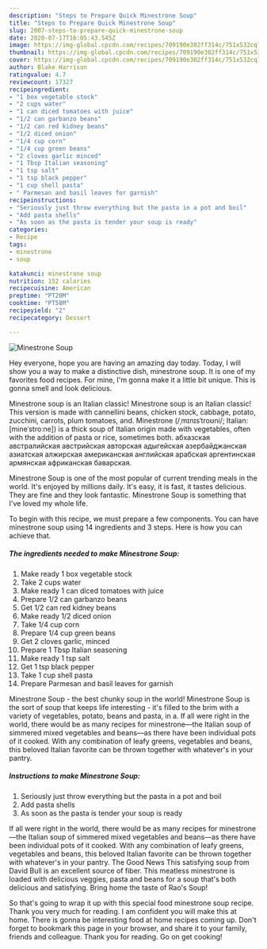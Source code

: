 ```yaml
---
description: "Steps to Prepare Quick Minestrone Soup"
title: "Steps to Prepare Quick Minestrone Soup"
slug: 2007-steps-to-prepare-quick-minestrone-soup
date: 2020-07-17T16:05:43.545Z
image: https://img-global.cpcdn.com/recipes/709190e302ff314c/751x532cq70/minestrone-soup-recipe-main-photo.jpg
thumbnail: https://img-global.cpcdn.com/recipes/709190e302ff314c/751x532cq70/minestrone-soup-recipe-main-photo.jpg
cover: https://img-global.cpcdn.com/recipes/709190e302ff314c/751x532cq70/minestrone-soup-recipe-main-photo.jpg
author: Blake Harrison
ratingvalue: 4.7
reviewcount: 17327
recipeingredient:
- "1 box vegetable stock"
- "2 cups water"
- "1 can diced tomatoes with juice"
- "1/2 can garbanzo beans"
- "1/2 can red kidney beans"
- "1/2 diced onion"
- "1/4 cup corn"
- "1/4 cup green beans"
- "2 cloves garlic minced"
- "1 Tbsp Italian seasoning"
- "1 tsp salt"
- "1 tsp black pepper"
- "1 cup shell pasta"
- " Parmesan and basil leaves for garnish"
recipeinstructions:
- "Seriously just throw everything but the pasta in a pot and boil"
- "Add pasta shells"
- "As soon as the pasta is tender your soup is ready"
categories:
- Recipe
tags:
- minestrone
- soup

katakunci: minestrone soup 
nutrition: 152 calories
recipecuisine: American
preptime: "PT20M"
cooktime: "PT58M"
recipeyield: "2"
recipecategory: Dessert

---
```



![Minestrone Soup](https://img-global.cpcdn.com/recipes/709190e302ff314c/751x532cq70/minestrone-soup-recipe-main-photo.jpg)

Hey everyone, hope you are having an amazing day today. Today, I will show you a way to make a distinctive dish, minestrone soup. It is one of my favorites food recipes. For mine, I'm gonna make it a little bit unique. This is gonna smell and look delicious.

Minestrone soup is an Italian classic! Minestrone soup is an Italian classic! This version is made with cannellini beans, chicken stock, cabbage, potato, zucchini, carrots, plum tomatoes, and. Minestrone (/ˌmɪnɪsˈtroʊni/; Italian: [mineˈstroːne]) is a thick soup of Italian origin made with vegetables, often with the addition of pasta or rice, sometimes both. абхазская австралийская австрийская авторская адыгейская азербайджанская азиатская алжирская американская английская арабская аргентинская армянская африканская баварская.

Minestrone Soup is one of the most popular of current trending meals in the world. It's enjoyed by millions daily. It's easy, it is fast, it tastes delicious. They are fine and they look fantastic. Minestrone Soup is something that I've loved my whole life.


To begin with this recipe, we must prepare a few components. You can have minestrone soup using 14 ingredients and 3 steps. Here is how you can achieve that.

<!--inarticleads1-->

##### The ingredients needed to make Minestrone Soup:

1. Make ready 1 box vegetable stock
1. Take 2 cups water
1. Make ready 1 can diced tomatoes with juice
1. Prepare 1/2 can garbanzo beans
1. Get 1/2 can red kidney beans
1. Make ready 1/2 diced onion
1. Take 1/4 cup corn
1. Prepare 1/4 cup green beans
1. Get 2 cloves garlic, minced
1. Prepare 1 Tbsp Italian seasoning
1. Make ready 1 tsp salt
1. Get 1 tsp black pepper
1. Take 1 cup shell pasta
1. Prepare  Parmesan and basil leaves for garnish


Minestrone Soup - the best chunky soup in the world! Minestrone Soup is the sort of soup that keeps life interesting - it&#39;s filled to the brim with a variety of vegetables, potato, beans and pasta, in a. If all were right in the world, there would be as many recipes for minestrone—the Italian soup of simmered mixed vegetables and beans—as there have been individual pots of it cooked. With any combination of leafy greens, vegetables and beans, this beloved Italian favorite can be thrown together with whatever&#39;s in your pantry. 

<!--inarticleads2-->

##### Instructions to make Minestrone Soup:

1. Seriously just throw everything but the pasta in a pot and boil
1. Add pasta shells
1. As soon as the pasta is tender your soup is ready


If all were right in the world, there would be as many recipes for minestrone—the Italian soup of simmered mixed vegetables and beans—as there have been individual pots of it cooked. With any combination of leafy greens, vegetables and beans, this beloved Italian favorite can be thrown together with whatever&#39;s in your pantry. The Good News This satisfying soup from David Bull is an excellent source of fiber. This meatless minestrone is loaded with delicious veggies, pasta and beans for a soup that&#39;s both delicious and satisfying. Bring home the taste of Rao&#39;s Soup! 

So that's going to wrap it up with this special food minestrone soup recipe. Thank you very much for reading. I am confident you will make this at home. There is gonna be interesting food at home recipes coming up. Don't forget to bookmark this page in your browser, and share it to your family, friends and colleague. Thank you for reading. Go on get cooking!
